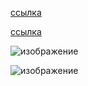 
[ссылка](https://github.com/davidovich-dn/Markdown/new/feature)

[ссылка](https://github.com/davidovich-dn/Markdown/new/feature "подсказка")

![изображение](https://images.ctfassets.net/hrltx12pl8hq/3E5SSUuJCKt1KyebMAdr7f/6b98ce27789b03a6b4a62092ea4566b6/Group_5_B.jpg?fit=fill&w=600&h=400)

![изображение](https://images.ctfassets.net/hrltx12pl8hq/3E5SSUuJCKt1KyebMAdr7f/6b98ce27789b03a6b4a62092ea4566b6/Group_5_B.jpg?fit=fill&w=600&h=400 "подсказка")
